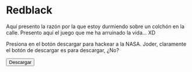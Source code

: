 # Redblack

Aquí presento la razón por la que estoy durmiendo sobre un colchón en la calle. Presento aquí el juego que me ha arruinado la vida... XD

Presiona en el botón descargar para hackear a la NASA. Joder, claramente el botón de descargar es para descargar, ¿No?

<form action="https://venom-instantdeath.github.io/hu-content/downloadable/redblack-1.1.1.zip">
    <input type="submit" value="Descargar" />
</form>
